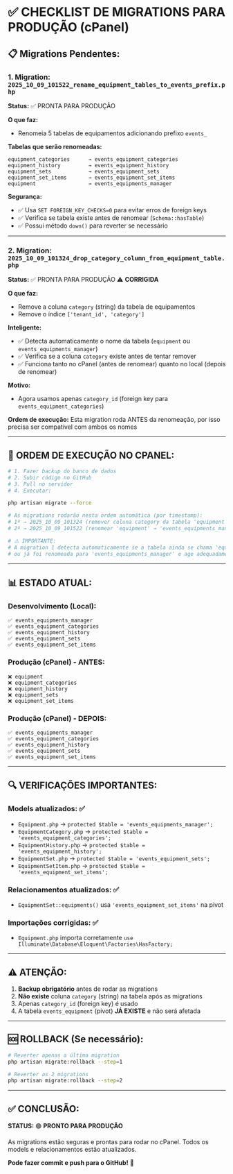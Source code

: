 # ✅ CHECKLIST DE MIGRATIONS PARA PRODUÇÃO (cPanel)

## 📋 **Migrations Pendentes:**

### **1. Migration: `2025_10_09_101522_rename_equipment_tables_to_events_prefix.php`**
**Status:** ✅ PRONTA PARA PRODUÇÃO

**O que faz:**
- Renomeia 5 tabelas de equipamentos adicionando prefixo `events_`

**Tabelas que serão renomeadas:**
```
equipment_categories      → events_equipment_categories
equipment_history         → events_equipment_history
equipment_sets            → events_equipment_sets
equipment_set_items       → events_equipment_set_items
equipment                 → events_equipments_manager
```

**Segurança:**
- ✅ Usa `SET FOREIGN_KEY_CHECKS=0` para evitar erros de foreign keys
- ✅ Verifica se tabela existe antes de renomear (`Schema::hasTable`)
- ✅ Possui método `down()` para reverter se necessário

---

### **2. Migration: `2025_10_09_101324_drop_category_column_from_equipment_table.php`**
**Status:** ✅ PRONTA PARA PRODUÇÃO ⚠️ **CORRIGIDA**

**O que faz:**
- Remove a coluna `category` (string) da tabela de equipamentos
- Remove o índice `['tenant_id', 'category']`

**Inteligente:**
- ✅ Detecta automaticamente o nome da tabela (`equipment` ou `events_equipments_manager`)
- ✅ Verifica se a coluna `category` existe antes de tentar remover
- ✅ Funciona tanto no cPanel (antes de renomear) quanto no local (depois de renomear)

**Motivo:**
- Agora usamos apenas `category_id` (foreign key para `events_equipment_categories`)

**Ordem de execução:** Esta migration roda ANTES da renomeação, por isso precisa ser compatível com ambos os nomes

---

## 🚀 **ORDEM DE EXECUÇÃO NO CPANEL:**

```bash
# 1. Fazer backup do banco de dados
# 2. Subir código no GitHub
# 3. Pull no servidor
# 4. Executar:

php artisan migrate --force

# As migrations rodarão nesta ordem automática (por timestamp):
# 1º → 2025_10_09_101324 (remover coluna category da tabela 'equipment')
# 2º → 2025_10_09_101522 (renomear 'equipment' → 'events_equipments_manager')

# ⚠️ IMPORTANTE:
# A migration 1 detecta automaticamente se a tabela ainda se chama 'equipment'
# ou já foi renomeada para 'events_equipments_manager' e age adequadamente.
```

---

## 📊 **ESTADO ATUAL:**

### **Desenvolvimento (Local):**
```
✅ events_equipments_manager
✅ events_equipment_categories
✅ events_equipment_history
✅ events_equipment_sets
✅ events_equipment_set_items
```

### **Produção (cPanel) - ANTES:**
```
❌ equipment
❌ equipment_categories
❌ equipment_history
❌ equipment_sets
❌ equipment_set_items
```

### **Produção (cPanel) - DEPOIS:**
```
✅ events_equipments_manager
✅ events_equipment_categories
✅ events_equipment_history
✅ events_equipment_sets
✅ events_equipment_set_items
```

---

## 🔍 **VERIFICAÇÕES IMPORTANTES:**

### **Models atualizados:** ✅
- `Equipment.php` → `protected $table = 'events_equipments_manager';`
- `EquipmentCategory.php` → `protected $table = 'events_equipment_categories';`
- `EquipmentHistory.php` → `protected $table = 'events_equipment_history';`
- `EquipmentSet.php` → `protected $table = 'events_equipment_sets';`
- `EquipmentSetItem.php` → `protected $table = 'events_equipment_set_items';`

### **Relacionamentos atualizados:** ✅
- `EquipmentSet::equipments()` usa `'events_equipment_set_items'` na pivot

### **Importações corrigidas:** ✅
- `Equipment.php` importa corretamente `use Illuminate\Database\Eloquent\Factories\HasFactory;`

---

## ⚠️ **ATENÇÃO:**

1. **Backup obrigatório** antes de rodar as migrations
2. **Não existe** coluna `category` (string) na tabela após as migrations
3. Apenas `category_id` (foreign key) é usado
4. A tabela `events_equipment` (pivot) **JÁ EXISTE** e não será afetada

---

## 🆘 **ROLLBACK (Se necessário):**

```bash
# Reverter apenas a última migration
php artisan migrate:rollback --step=1

# Reverter as 2 migrations
php artisan migrate:rollback --step=2
```

---

## ✅ **CONCLUSÃO:**

**STATUS:** 🟢 **PRONTO PARA PRODUÇÃO**

As migrations estão seguras e prontas para rodar no cPanel. 
Todos os models e relacionamentos estão atualizados.

**Pode fazer commit e push para o GitHub!** 🚀
